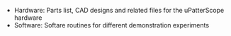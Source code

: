 - Hardware: Parts list, CAD designs and related files for the uPatterScope hardware
- Software: Softare routines for different demonstration experiments
